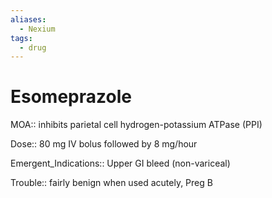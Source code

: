 ```yaml
---
aliases:
  - Nexium
tags:
  - drug
---
```

# Esomeprazole  
  
MOA:: inhibits parietal cell hydrogen-potassium ATPase (PPI)  
  
Dose:: 80 mg IV bolus followed by 8 mg/hour  
  
Emergent_Indications:: Upper GI bleed (non-variceal)  
  
Trouble:: fairly benign when used acutely, Preg B